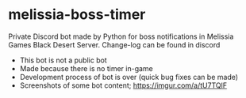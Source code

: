 # melissia-boss-timer
Private Discord bot made by Python for boss notifications in Melissia Games Black Desert Server. Change-log can be found in discord

- This bot is not a public bot
- Made because there is no timer in-game
- Development process of bot is over (quick bug fixes can be made)
- Screenshots of some bot content; https://imgur.com/a/tU7TQlF
